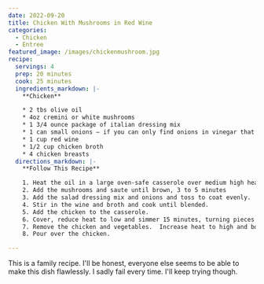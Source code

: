```yaml
---
date: 2022-09-20
title: Chicken With Mushrooms in Red Wine
categories:
  - Chicken
  - Entree
featured_image: /images/chickenmushroom.jpg
recipe:
  servings: 4
  prep: 20 minutes
  cook: 25 minutes
  ingredients_markdown: |-
    **Chicken**

    * 2 tbs olive oil
    * 4oz cremini or white mushrooms
    * 1 3/4 ounce package of italian dressing mix
    * 1 can small onions – if you can only find onions in vinegar that’s ok those will work.
    * 1 cup red wine
    * 1/2 cup chicken broth
    * 4 chicken breasts
  directions_markdown: |-
    **Follow This Recipe**

    1. Heat the oil in a large oven-safe casserole over medium high heat.  
    2. Add the mushrooms and saute until brown, 3 to 5 minutes
    3. Add the salad dressing mix and onions and toss to coat evenly.
    4. Stir in the wine and broth and cook until blended.
    5. Add the chicken to the casserole.
    6. Cover, reduce heat to low and simmer 15 minutes, turning pieces halfway through.
    7. Remove the chicken and vegetables.  Increase heat to high and boil the sauce until reduced and slightly thickened. 
    8. Pour over the chicken.

---
```

This is a family recipe. I'll be honest, everyone else seems to be able to make this dish flawlessly. I sadly fail every time.  I'll keep trying though.